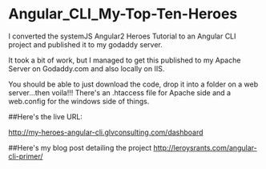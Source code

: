 # Angular_CLI_My-Top-Ten-Heroes
I converted the systemJS Angular2 Heroes Tutorial to an Angular CLI project and published it to my godaddy server.

It took a bit of work, but I managed to get this published to my Apache Server on Godaddy.com and also locally on IIS.

<p>You should be able to just download the code, drop it into a folder on a web server...then voila!!!  There's an .htaccess file for Apache side and a web.config for the windows side of things.</p>

##Here's the live URL:

http://my-heroes-angular-cli.glvconsulting.com/dashboard

##Here's my blog post detailing the project
http://leroysrants.com/angular-cli-primer/
